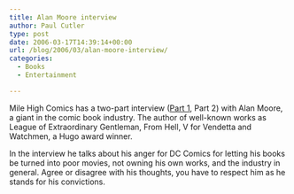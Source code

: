 ```yaml
---
title: Alan Moore interview
author: Paul Cutler
type: post
date: 2006-03-17T14:39:14+00:00
url: /blog/2006/03/alan-moore-interview/
categories:
  - Books
  - Entertainment

---
```

Mile High Comics has a two-part interview ([Part 1][1], Part 2) with Alan Moore, a giant in the comic book industry. The author of well-known works as League of Extraordinary Gentleman, From Hell, V for Vendetta and Watchmen, a Hugo award winner.</p> 

In the interview he talks about his anger for DC Comics for letting his books be turned into poor movies, not owning his own works, and the industry in general. Agree or disagree with his thoughts, you have to respect him as he stands for his convictions.</a>

 [1]: http://www.comicon.com/thebeat/2006/03/a_for_alan_pt_1_the_alan_moore.html#more